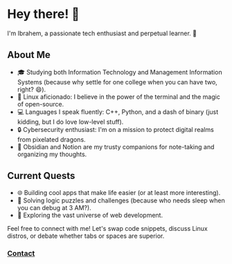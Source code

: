 # Hey there! 👋

I'm Ibrahem, a passionate tech enthusiast and perpetual learner. 🚀

## About Me

- 🎓 Studying both Information Technology and Management Information Systems (because why settle for one college when you can have two, right? 😄).
- 🐧 Linux aficionado: I believe in the power of the terminal and the magic of open-source.
- 💻 Languages I speak fluently: C++, Python, and a dash of binary (just kidding, but I do love low-level stuff).
- 🔒 Cybersecurity enthusiast: I'm on a mission to protect digital realms from pixelated dragons.
- 📝 Obsidian and Notion are my trusty companions for note-taking and organizing my thoughts.

## Current Quests

- 🌐 Building cool apps that make life easier (or at least more interesting).
- 🤖 Solving logic puzzles and challenges (because who needs sleep when you can debug at 3 AM?).
- 🌟 Exploring the vast universe of web development.

Feel free to connect with me! Let's swap code snippets, discuss Linux distros, or debate whether tabs or spaces are superior. 

### [Contact]([url](https://ibrah5em.github.io/Me/))
